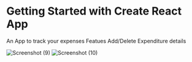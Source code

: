 # Getting Started with Create React App
An App to track your expenses
Featues
Add/Delete Expenditure details


![Screenshot (9)](https://user-images.githubusercontent.com/70686011/142163522-31b96bfa-e070-4a96-85c6-9769c5f7ffb0.png)
![Screenshot (10)](https://user-images.githubusercontent.com/70686011/142163592-b7b52132-113e-481e-8033-3424232e9c61.png)

